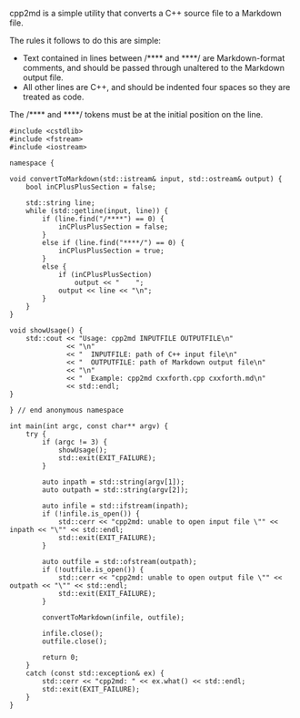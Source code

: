 
cpp2md is a simple utility that converts a C++ source file to a Markdown file.

The rules it follows to do this are simple:

- Text contained in lines between &#47;**** and ****&#47; are Markdown-format comments, and should be passed through unaltered to the Markdown output file.
- All other lines are C++, and should be indented four spaces so they are treated as code.

The &#47;**** and ****&#47; tokens must be at the initial position on the line.

    
    #include <cstdlib>
    #include <fstream>
    #include <iostream>
    
    namespace {
    
    void convertToMarkdown(std::istream& input, std::ostream& output) {
        bool inCPlusPlusSection = false;
    
        std::string line;
        while (std::getline(input, line)) {
            if (line.find("/****") == 0) {
                inCPlusPlusSection = false;
            }
            else if (line.find("****/") == 0) {
                inCPlusPlusSection = true;
            }
            else {
                if (inCPlusPlusSection)
                    output << "    ";
                output << line << "\n";
            }   
        }
    }
    
    void showUsage() {
        std::cout << "Usage: cpp2md INPUTFILE OUTPUTFILE\n"
                  << "\n"
                  << "  INPUTFILE: path of C++ input file\n"
                  << "  OUTPUTFILE: path of Markdown output file\n"
                  << "\n"
                  << "  Example: cpp2md cxxforth.cpp cxxforth.md\n"
                  << std::endl;
    }
    
    } // end anonymous namespace
    
    int main(int argc, const char** argv) {
        try {
            if (argc != 3) {
                showUsage();
                std::exit(EXIT_FAILURE);
            }
    
            auto inpath = std::string(argv[1]);
            auto outpath = std::string(argv[2]);
            
            auto infile = std::ifstream(inpath);
            if (!infile.is_open()) {
                std::cerr << "cpp2md: unable to open input file \"" << inpath << "\"" << std::endl;
                std::exit(EXIT_FAILURE);
            }
    
            auto outfile = std::ofstream(outpath);
            if (!outfile.is_open()) {
                std::cerr << "cpp2md: unable to open output file \"" << outpath << "\"" << std::endl;
                std::exit(EXIT_FAILURE);
            }
    
            convertToMarkdown(infile, outfile);
    
            infile.close();
            outfile.close();
    
            return 0;
        }
        catch (const std::exception& ex) {
            std::cerr << "cpp2md: " << ex.what() << std::endl;
            std::exit(EXIT_FAILURE);
        }
    }
    
